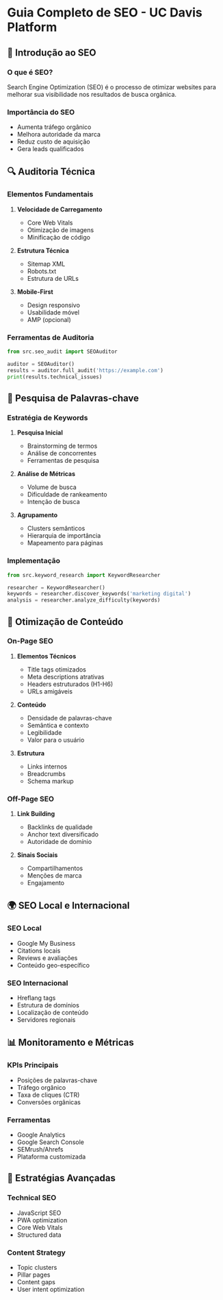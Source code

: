 # Guia Completo de SEO - UC Davis Platform

## 🎯 Introdução ao SEO

### O que é SEO?
Search Engine Optimization (SEO) é o processo de otimizar websites para melhorar sua visibilidade nos resultados de busca orgânica.

### Importância do SEO
- Aumenta tráfego orgânico
- Melhora autoridade da marca
- Reduz custo de aquisição
- Gera leads qualificados

## 🔍 Auditoria Técnica

### Elementos Fundamentais
1. **Velocidade de Carregamento**
   - Core Web Vitals
   - Otimização de imagens
   - Minificação de código

2. **Estrutura Técnica**
   - Sitemap XML
   - Robots.txt
   - Estrutura de URLs

3. **Mobile-First**
   - Design responsivo
   - Usabilidade móvel
   - AMP (opcional)

### Ferramentas de Auditoria
```python
from src.seo_audit import SEOAuditor

auditor = SEOAuditor()
results = auditor.full_audit('https://example.com')
print(results.technical_issues)
```

## 🔑 Pesquisa de Palavras-chave

### Estratégia de Keywords
1. **Pesquisa Inicial**
   - Brainstorming de termos
   - Análise de concorrentes
   - Ferramentas de pesquisa

2. **Análise de Métricas**
   - Volume de busca
   - Dificuldade de rankeamento
   - Intenção de busca

3. **Agrupamento**
   - Clusters semânticos
   - Hierarquia de importância
   - Mapeamento para páginas

### Implementação
```python
from src.keyword_research import KeywordResearcher

researcher = KeywordResearcher()
keywords = researcher.discover_keywords('marketing digital')
analysis = researcher.analyze_difficulty(keywords)
```

## 📝 Otimização de Conteúdo

### On-Page SEO
1. **Elementos Técnicos**
   - Title tags otimizados
   - Meta descriptions atrativas
   - Headers estruturados (H1-H6)
   - URLs amigáveis

2. **Conteúdo**
   - Densidade de palavras-chave
   - Semântica e contexto
   - Legibilidade
   - Valor para o usuário

3. **Estrutura**
   - Links internos
   - Breadcrumbs
   - Schema markup

### Off-Page SEO
1. **Link Building**
   - Backlinks de qualidade
   - Anchor text diversificado
   - Autoridade de domínio

2. **Sinais Sociais**
   - Compartilhamentos
   - Menções de marca
   - Engajamento

## 🌍 SEO Local e Internacional

### SEO Local
- Google My Business
- Citations locais
- Reviews e avaliações
- Conteúdo geo-específico

### SEO Internacional
- Hreflang tags
- Estrutura de domínios
- Localização de conteúdo
- Servidores regionais

## 📊 Monitoramento e Métricas

### KPIs Principais
- Posições de palavras-chave
- Tráfego orgânico
- Taxa de cliques (CTR)
- Conversões orgânicas

### Ferramentas
- Google Analytics
- Google Search Console
- SEMrush/Ahrefs
- Plataforma customizada

## 🚀 Estratégias Avançadas

### Technical SEO
- JavaScript SEO
- PWA optimization
- Core Web Vitals
- Structured data

### Content Strategy
- Topic clusters
- Pillar pages
- Content gaps
- User intent optimization
